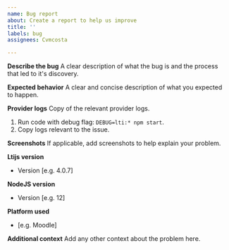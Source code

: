```yaml
---
name: Bug report
about: Create a report to help us improve
title: ''
labels: bug
assignees: Cvmcosta

---
```


**Describe the bug**
A clear description of what the bug is and the process that led to it's discovery.

**Expected behavior**
A clear and concise description of what you expected to happen.

**Provider logs**
Copy of the relevant provider logs.
1. Run code with debug flag: `DEBUG=lti:* npm start`.
2. Copy logs relevant to the issue.

**Screenshots**
If applicable, add screenshots to help explain your problem.

**Ltijs version**
 - Version [e.g. 4.0.7]

**NodeJS version**
 - Version [e.g. 12]

**Platform used**
 - [e.g. Moodle]

**Additional context**
Add any other context about the problem here.
